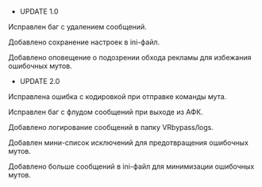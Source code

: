 - UPDATE 1.0

Исправлен баг с удалением сообщений.

Добавлено сохранение настроек в ini-файл.

Добавлено оповещение о подозрении обхода рекламы для избежания ошибочных мутов.

- UPDATE 2.0

Исправлена ошибка с кодировкой при отправке команды мута.

Исправлен баг с флудом сообщений при выходе из АФК.

Добавлено логирование сообщений в папку VRbypass/logs.

Добавлен мини-список исключений для предотвращения ошибочных мутов.

Добавлено больше сообщений в ini-файл для минимизации ошибочных мутов.
